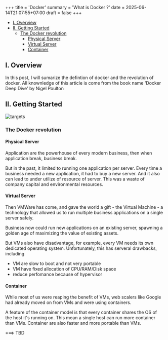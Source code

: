 +++
title = 'Docker'
summary = 'What is Docker ?'
date = 2025-06-14T21:07:55+07:00
draft = false
+++

- [I. Overview](#i-overview)
- [II. Getting Started](#ii-getting-started)
  - [The Docker revolution](#the-docker-revolution)
    - [Physical Server](#physical-server)
    - [Virtual Server](#virtual-server)
    - [Container](#container)

## I. Overview
In this post, I will sumarize the defintion of docker and the revolution of docker. All knownledge of this article is come from the book name 'Docker Deep Dive' by Nigel Poulton

## II. Getting Started

![targets](/img/tech/docker-revolution.png)

### The Docker revolution
#### Physical Server
Application are the  powerhouse of every modern business, then when application break, business break.

But in the past, it limited to running one application per server. Every time a business needed a new application, it had to buy a new server. And it also can lead to under utilize of resource of server. This was a waste of company capital and environmental resources.

#### Virtual Server
Then VMWare has come, and gave the world a gift - the Virtual Machine - a technology that allowed us to run multiple business applications on a single server safely.

Business now could run new applications on an existing server, spawning a golden age of maximizing the value of existing assets.

But VMs also have disadvantage, for example, every VM needs its own dedicated operating system. Unfortunately, this has serveral drawbacks, including
- VM are slow to boot and not very portable
- VM have fixed allocation of CPU/RAM/Disk space
- reduce perfomance because of hypervisor

#### Container
While most of us were reaping the benefit of VMs, web scalers like Google had already moved on from VMs and were using containers.

A feature of the container model is that every container shares the OS of the host it's running on. This mean a single host can run more container than VMs. Container are also faster and more portable than VMs.

===> TBD